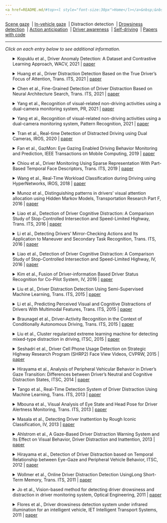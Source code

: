 ```yaml
---
<a href=README.md/#top><l style="font-size:30px">Home</l></a>&nbsp;&nbsp;| <a href=behavioral.md><l style="font-size:30px">Behavioral</l></a>&nbsp;&nbsp;| <l style="font-size:35px">Applications</l>&nbsp;&nbsp;| <a href=datasets.md><l style="font-size:30px">Datasets</l></a>&nbsp;&nbsp;
---
```


[Scene gaze](scene_gaze.md)&nbsp;&nbsp;| [In-vehicle gaze](in-vehicle_gaze.md)&nbsp;&nbsp;| Distraction detection&nbsp;&nbsp;| [Drowsiness detection](drowsiness_detection.md)&nbsp;&nbsp;| [Action anticipation](action_anticipation.md)&nbsp;&nbsp;| [Driver awareness](driver_awareness.md)&nbsp;&nbsp;| [Self-driving](self-driving.md)&nbsp;&nbsp;| [Papers with code](papers_with_code.md)&nbsp;&nbsp;
___
*Click on each entry below to see additional information.*
<ul><a name=2021_WACV_Kopuklu></a>
<details close>
<summary>Kopuklu et al., Driver Anomaly Detection: A Dataset and Contrastive Learning Approach, WACV, 2021 | <a href=https://openaccess.thecvf.com/content/WACV2021/papers/Kopuklu_Driver_Anomaly_Detection_A_Dataset_and_Contrastive_Learning_Approach_WACV_2021_paper.pdf>paper</a></summary>
<ul>
Dataset(s): <a href=datasets.md#DAD>DAD</a>
</ul>
<ul>
<pre>
@inproceedings{2021_WACV_Kopuklu,
    author = "Kopuklu, Okan and Zheng, Jiapeng and Xu, Hang and Rigoll, Gerhard",
    title = "Driver anomaly detection: A dataset and contrastive learning approach",
    booktitle = "Proceedings of the IEEE/CVF Winter Conference on Applications of Computer Vision",
    pages = "91--100",
    year = "2021"
}
</pre>
</ul>
</ul>
<ul><a name=2021_T-ITS_Huang></a>
<details close>
<summary>Huang et al., Driver Distraction Detection Based on the True Driver’s Focus of Attention, Trans. ITS, 2021 | <a href=https://doi.org/10.1109/TITS.2022.3166208>paper</a></summary>
<ul>
Dataset(s): <a href=datasets.md#DADA-2000>DADA-2000</a>, <a href=datasets.md#TrafficSaliency>TrafficSaliency</a>, BDD-A, <a href=datasets.md#DR(eye)VE>DR(eye)VE</a>, private
</ul>
<ul>
<pre>
@article{2021_T-ITS_Huang,
    author = "Huang, Jianling and Long, Yan and Zhao, Xiaohua",
    title = "Driver Glance Behavior Modeling Based on Semi-Supervised Clustering and Piecewise Aggregate Representation",
    journal = "IEEE Transactions on Intelligent Transportation Systems",
    year = "2021",
    publisher = "IEEE"
}
</pre>
</ul>
</ul>
<ul><a name=2021_T-ITS_Chen></a>
<details close>
<summary>Chen et al., Fine-Grained Detection of Driver Distraction Based on Neural Architecture Search, Trans. ITS, 2021 | <a href=https://doi.org/10.1109/TITS.2021.3055545>paper</a></summary>
<ul>
Dataset(s): <a href=datasets.md#C42CN>C42CN</a>
</ul>
<ul>
<pre>
@article{2021_T-ITS_Chen,
    author = "Chen, Jie and Jiang, YaNan and Huang, ZhiXiang and Guo, XiaoHui and Wu, BoCai and Sun, Long and Wu, Tao",
    title = "Fine-Grained Detection of Driver Distraction Based on Neural Architecture Search",
    journal = "IEEE Transactions on Intelligent Transportation Systems",
    year = "2021"
}
</pre>
</ul>
</ul>
<ul><a name=2021_PR_Yang></a>
<details close>
<summary>Yang et al., Recognition of visual-related non-driving activities using a dual-camera monitoring system, PR, 2021 | <a href=https://doi.org/10.1016/j.patcog.2021.107955>paper</a></summary>
<ul>
Dataset(s): private
</ul>
<ul>
<pre>
@article{2021_PR_Yang,
    author = "Yang, Lichao and Dong, Kuo and Ding, Yan and Brighton, James and Zhan, Zhenfei and Zhao, Yifan",
    title = "Recognition of visual-related non-driving activities using a dual-camera monitoring system",
    journal = "Pattern Recognition",
    volume = "116",
    pages = "107955",
    year = "2021"
}
</pre>
</ul>
</ul>
<ul><a name=2021_PR_Yang></a>
<details close>
<summary>Yang et al., Recognition of visual-related non-driving activities using a dual-camera monitoring system, Pattern Recognition, 2021 | <a href=https://doi.org/10.1016/j.patcog.2021.107955>paper</a></summary>
<ul>
Dataset(s): private
</ul>
<ul>
<pre>
@article{2021_PR_Yang,
    author = "Yang, Lichao and Dong, Kuo and Ding, Yan and Brighton, James and Zhan, Zhenfei and Zhao, Yifan",
    title = "Recognition of visual-related non-driving activities using a dual-camera monitoring system",
    journal = "Pattern Recognition",
    volume = "116",
    pages = "107955",
    year = "2021"
}
</pre>
</ul>
</ul>
<ul><a name=2020_IROS_Tran></a>
<details close>
<summary>Tran et al., Real-time Detection of Distracted Driving using Dual Cameras, IROS, 2020 | <a href=https://doi.org/10.1109/IROS45743.2020.9340921>paper</a></summary>
<ul>
Dataset(s): private
</ul>
<ul>
<pre>
@inproceedings{2020_IROS_Tran,
    author = "Tran, Duy and Do, Ha Manh and Lu, Jiaxing and Sheng, Weihua",
    title = "Real-time Detection of Distracted Driving using Dual Cameras",
    booktitle = "IROS",
    year = "2020"
}
</pre>
</ul>
</ul>
<ul><a name=2019_TMC_Fan></a>
<details close>
<summary>Fan et al., GazMon: Eye Gazing Enabled Driving Behavior Monitoring and Prediction, IEEE Transactions on Mobile Computing, 2019 | <a href=https://doi.org/10.1109/TMC.2019.2962764>paper</a></summary>
<ul>
Dataset(s): private
</ul>
<ul>
<pre>
@article{2019_TMC_Fan,
    author = "Fan, Xiaoyi and Wang, Feng and Song, Danyang and Lu, Yuhe and Liu, Jiangchuan",
    title = "{GazMon: Eye Gazing Enabled Driving Behavior Monitoring and Prediction}",
    journal = "IEEE Transactions on Mobile Computing",
    year = "2019"
}
</pre>
</ul>
</ul>
<ul><a name=2019_T-ITS_Chiou></a>
<details close>
<summary>Chiou et al., Driver Monitoring Using Sparse Representation With Part-Based Temporal Face Descriptors, Trans. ITS, 2019 | <a href=https://doi.org/10.1109/TITS.2019.2892155>paper</a></summary>
<ul>
Dataset(s): <a href=datasets.md#YawDD>YawDD</a>, <a href=datasets.md#DDD>DDD</a>
</ul>
<ul>
<pre>
@article{2019_T-ITS_Chiou,
    author = "Chiou, Chien-Yu and Wang, Wei-Cheng and Lu, Shueh-Chou and Huang, Chun-Rong and Chung, Pau-Choo and Lai, Yun-Yang",
    title = "Driver monitoring using sparse representation with part-based temporal face descriptors",
    journal = "IEEE Transactions on Intelligent Transportation Systems",
    volume = "21",
    number = "1",
    pages = "346--361",
    year = "2019"
}
</pre>
</ul>
</ul>
<ul><a name=2018_IROS_Wang></a>
<details close>
<summary>Wang et al., Real-Time Workload Classification during Driving using HyperNetworks, IROS, 2018 | <a href=https://doi.org/10.1109/IROS.2018.8594305>paper</a></summary>
<ul>
Dataset(s): private
</ul>
<ul>
<pre>
@inproceedings{2018_IROS_Wang,
    author = "Wang, Ruohan and Amadori, Pierluigi V and Demiris, Yiannis",
    title = "Real-time workload classification during driving using hypernetworks",
    booktitle = "IROS",
    year = "2018"
}
</pre>
</ul>
</ul>
<ul><a name=2016_TransRes_Munoz></a>
<details close>
<summary>Munoz et al., Distinguishing patterns in drivers’ visual attention allocation using Hidden Markov Models, Transportation Research Part F, 2016 | <a href=https://doi.org/10.1016/j.trf.2016.09.015>paper</a></summary>
<ul>
Dataset(s): private
</ul>
<ul>
<pre>
@article{2016_TransRes_Munoz,
    author = "Mu{\\textasciitilde n}oz, Mauricio and Reimer, Bryan and Lee, Joonbum and Mehler, Bruce and Fridman, Lex",
    title = "Distinguishing patterns in drivers’ visual attention allocation using Hidden Markov Models",
    journal = "Transportation Research Part F: Traffic Psychology and Behaviour",
    volume = "43",
    pages = "90--103",
    year = "2016"
}
</pre>
</ul>
</ul>
<ul><a name=2016_T-ITS_Liao></a>
<details close>
<summary>Liao et al., Detection of Driver Cognitive Distraction: A Comparison Study of Stop-Controlled Intersection and Speed-Limited Highway, Trans. ITS, 2016 | <a href=https://doi.org/10.1109/TITS.2015.2506602>paper</a></summary>
<ul>
Dataset(s): private
</ul>
<ul>
<pre>
@article{2016_T-ITS_Liao,
    author = "Liao, Yuan and Li, Shengbo Eben and Wang, Wenjun and Wang, Ying and Li, Guofa and Cheng, Bo",
    title = "Detection of driver cognitive distraction: A comparison study of stop-controlled intersection and speed-limited highway",
    journal = "IEEE Transactions on Intelligent Transportation Systems",
    volume = "17",
    number = "6",
    pages = "1628--1637",
    year = "2016"
}
</pre>
</ul>
</ul>
<ul><a name=2016_T-ITS_Li></a>
<details close>
<summary>Li et al., Detecting Drivers’ Mirror-Checking Actions and Its Application to Maneuver and Secondary Task Recognition, Trans. ITS, 2016 | <a href=https://doi.org/10.1109/TITS.2015.2493451>paper</a></summary>
<ul>
Dataset(s): private
</ul>
<ul>
<pre>
@article{2016_T-ITS_Li,
    author = "Li, Nanxiang and Busso, Carlos",
    title = "Detecting drivers' mirror-checking actions and its application to maneuver and secondary task recognition",
    journal = "IEEE Transactions on Intelligent Transportation Systems",
    volume = "17",
    number = "4",
    pages = "980--992",
    year = "2015"
}
</pre>
</ul>
</ul>
<ul><a name=2016_IV_Liao></a>
<details close>
<summary>Liao et al., Detection of Driver Cognitive Distraction: A Comparison Study of Stop-Controlled Intersection and Speed-Limited Highway, IV, 2016 | <a href=https://doi.org/10.1109/IVS.2016.7535416>paper</a></summary>
<ul>
Dataset(s): private
</ul>
<ul>
<pre>
@inproceedings{2016_IV_Liao,
    author = "Liao, Yuan and Li, Shengbo Eben and Li, Guofa and Wang, Wenjun and Cheng, Bo and Chen, Fang",
    title = "Detection of driver cognitive distraction: An SVM based real-time algorithm and its comparison study in typical driving scenarios",
    booktitle = "IV",
    year = "2016"
}
</pre>
</ul>
</ul>
<ul><a name=2016_IV_Kim></a>
<details close>
<summary>Kim et al., Fusion of Driver-information Based Driver Status Recognition for Co-Pilot System, IV, 2016 | <a href=https://doi.org/10.1109/IVS.2016.7535573>paper</a></summary>
<ul>
Dataset(s): private
</ul>
<ul>
<pre>
@inproceedings{2016_IV_Kim,
    author = "Kim, Jinwoo and Kim, Kitae and Yoon, Daesub and Koo, Yongbon and Han, Wooyong",
    title = "Fusion of driver-information based driver status recognition for co-pilot system",
    booktitle = "IV",
    year = "2016"
}
</pre>
</ul>
</ul>
<ul><a name=2015_T-ITS_Liu></a>
<details close>
<summary>Liu et al., Driver Distraction Detection Using Semi-Supervised Machine Learning, Trans. ITS, 2015 | <a href=https://doi.org/10.1109/TITS.2015.2496157>paper</a></summary>
<ul>
Dataset(s): private
</ul>
<ul>
<pre>
@article{2015_T-ITS_Liu,
    author = "Liu, Tianchi and Yang, Yan and Huang, Guang-Bin and Yeo, Yong Kiang and Lin, Zhiping",
    title = "Driver distraction detection using semi-supervised machine learning",
    journal = "IEEE Transactions on Intelligent Transportation Systems",
    volume = "17",
    number = "4",
    pages = "1108--1120",
    year = "2015"
}
</pre>
</ul>
</ul>
<ul><a name=2015_T-ITS_Li></a>
<details close>
<summary>Li et al., Predicting Perceived Visual and Cognitive Distractions of Drivers With Multimodal Features, Trans. ITS, 2015 | <a href=https://doi.org/10.1109/TITS.2014.2324414>paper</a></summary>
<ul>
Dataset(s): private
</ul>
<ul>
<pre>
@article{2015_T-ITS_Li,
    author = "Li, Nanxiang and Busso, Carlos",
    title = "Predicting perceived visual and cognitive distractions of drivers with multimodal features",
    journal = "IEEE Transactions on Intelligent Transportation Systems",
    volume = "16",
    number = "1",
    pages = "51--65",
    year = "2014"
}
</pre>
</ul>
</ul>
<ul><a name=2015_T-ITS_Braunagel></a>
<details close>
<summary>Braunagel et al., Driver-Activity Recognition in the Context of Conditionally Autonomous Driving, Trans. ITS, 2015 | <a href=https://doi.org/10.1109/ITSC.2015.268>paper</a></summary>
<ul>
Dataset(s): private
</ul>
<ul>
<pre>
@inproceedings{2015_T-ITS_Braunagel,
    author = "Braunagel, Christian and Kasneci, Enkelejda and Stolzmann, Wolfgang and Rosenstiel, Wolfgang",
    title = "Driver-activity recognition in the context of conditionally autonomous driving",
    booktitle = "ITSC",
    year = "2015"
}
</pre>
</ul>
</ul>
<ul><a name=2015_ITSC_Liu></a>
<details close>
<summary>Liu et al., Cluster regularized extreme learning machine for detecting mixed-type distraction in driving, ITSC, 2015 | <a href=https://doi.org/10.1109/ITSC.2015.217>paper</a></summary>
<ul>
Dataset(s): private
</ul>
<ul>
<pre>
@inproceedings{2015_ITSC_Liu,
    author = "Liu, Tianchi and Yang, Yan and Huang, Guang-Bin and Lin, Zhiping and Klanner, Felix and Denk, Cornelia and Rasshofer, Ralph H",
    title = "Cluster regularized extreme learning machine for detecting mixed-type distraction in driving",
    booktitle = "ITSC",
    year = "2015"
}
</pre>
</ul>
</ul>
<ul><a name=2015_CVPRW_Seshadri></a>
<details close>
<summary>Seshadri et al., Driver Cell Phone Usage Detection on Strategic Highway Research Program (SHRP2) Face View Videos, CVPRW, 2015 | <a href=https://www.cv-foundation.org/openaccess/content_cvpr_workshops_2015/W11/papers/Seshadri_Driver_Cell_Phone_2015_CVPR_paper.pdf>paper</a></summary>
<ul>
Dataset(s): SHRP2
</ul>
<ul>
<pre>
@inproceedings{2015_CVPRW_Seshadri,
    author = "Seshadri, Keshav and Juefei-Xu, Felix and Pal, Dipan K and Savvides, Marios and Thor, Craig P",
    title = "Driver cell phone usage detection on strategic highway research program (shrp2) face view videos",
    booktitle = "CVPRW",
    year = "2015"
}
</pre>
</ul>
</ul>
<ul><a name=2014_ITSC_Hirayama></a>
<details close>
<summary>Hirayama et al., Analysis of Peripheral Vehicular Behavior in Driver’s Gaze Transition: Differences between Driver’s Neutral and Cognitive Distraction States, ITSC, 2014 | <a href=https://doi.org/10.1109/ITSC.2014.6957813>paper</a></summary>
<ul>
Dataset(s): private
</ul>
<ul>
<pre>
@inproceedings{2014_ITSC_Hirayama,
    author = "Hirayama, Takatsugu and Sato, Shota and Mase, Kenji and Miyajima, Chiyomi and Takeda, Kazuya",
    title = "Analysis of peripheral vehicular behavior in driver's gaze transition: Differences between driver's neutral and cognitive distraction states",
    booktitle = "ITSC",
    year = "2014"
}
</pre>
</ul>
</ul>
<ul><a name=2013_T-ITS_Tango></a>
<details close>
<summary>Tango et al., Real-Time Detection System of Driver Distraction Using Machine Learning, Trans. ITS, 2013 | <a href=https://doi.org/10.1109/TITS.2013.2247760>paper</a></summary>
<ul>
Dataset(s): private
</ul>
<ul>
<pre>
@article{2013_T-ITS_Tango,
    author = "Tango, Fabio and Botta, Marco",
    title = "Real-time detection system of driver distraction using machine learning",
    journal = "IEEE Transactions on Intelligent Transportation Systems",
    volume = "14",
    number = "2",
    pages = "894--905",
    year = "2013"
}
</pre>
</ul>
</ul>
<ul><a name=2013_T-ITS_Mbouna></a>
<details close>
<summary>Mbouna et al., Visual Analysis of Eye State and Head Pose for Driver Alertness Monitoring, Trans. ITS, 2013 | <a href=https://doi.org/10.1109/TITS.2013.2262098>paper</a></summary>
<ul>
Dataset(s): <a href=datasets.md#BU HeadTracking>BU HeadTracking</a>, private
</ul>
<ul>
<pre>
@article{2013_T-ITS_Mbouna,
    author = "Mbouna, Ralph Oyini and Kong, Seong G and Chun, Myung-Geun",
    title = "Visual analysis of eye state and head pose for driver alertness monitoring",
    journal = "IEEE Transactions on Intelligent Transportation Systems",
    volume = "14",
    number = "3",
    pages = "1462--1469",
    year = "2013"
}
</pre>
</ul>
</ul>
<ul><a name=2013_IV_Masala></a>
<details close>
<summary>Masala et al., Detecting Driver Inattention by Rough Iconic Classification, IV, 2013 | <a href=https://doi.org/10.1109/IVS.2013.6629583>paper</a></summary>
<ul>
Dataset(s): private
</ul>
<ul>
<pre>
@inproceedings{2013_IV_Masala,
    author = "Masala, Giovanni Luca and Grosso, Enrico",
    title = "Detecting driver inattention by rough iconic classification",
    booktitle = "IEEE Intelligent Vehicles Symposium (IV)",
    pages = "913--918",
    year = "2013"
}
</pre>
</ul>
</ul>
<ul><a name=2013_DDI_Ahlstrom></a>
<details close>
<summary>Ahlstrom et al., A Gaze-Based Driver Distraction Warning System and Its Effect on Visual Behavior, Driver Distraction and Inattention, 2013 | <a href=https://doi.org/10.1201/9781315578156>paper</a></summary>
<ul>
Dataset(s): private
</ul>
<ul>
<pre>
@inbook{2013_DDI_Ahlstrom,
    editor = "Regan, Michael and Victor, Trent and Lee, John",
    author = "Kircher, Katja and Ahlstrom, Christer",
    title = "Driver Distraction and Inattention: Advances in Research and Countermeasures, Volume 1",
    chapter = "The Driver Distraction Detection Algorithm AttenD",
    year = "2013",
    pages = "327-348",
    publisher = "Ashgate Publishing Ltd."
}
</pre>
</ul>
</ul>
<ul><a name=2012_ITSC_Hirayama></a>
<details close>
<summary>Hirayama et al., Detection of Driver Distraction based on Temporal Relationship between Eye-Gaze and Peripheral Vehicle Behavior, ITSC, 2012 | <a href=https://doi.org/10.1109/ITSC.2012.6338634>paper</a></summary>
<ul>
Dataset(s): private
</ul>
<ul>
<pre>
@inproceedings{2012_ITSC_Hirayama,
    author = "Hirayama, Takatsugu and Mase, Kenji and Takeda, Kazuya",
    title = "Detection of driver distraction based on temporal relationship between eye-gaze and peripheral vehicle behavior",
    booktitle = "ITSC",
    year = "2012"
}
</pre>
</ul>
</ul>
<ul><a name=2011_T-ITS_Wollmer></a>
<details close>
<summary>Wollmer et al., Online Driver Distraction Detection UsingLong Short-Term Memory, Trans. ITS, 2011 | <a href=https://doi.org/10.1109/TITS.2011.2119483>paper</a></summary>
<ul>
Dataset(s): private
</ul>
<ul>
<pre>
@article{2011_T-ITS_Wollmer,
    author = {Wollmer, Martin and Blaschke, Christoph and Schindl, Thomas and Schuller, Bj{\"o}rn and Farber, Berthold and Mayer, Stefan and Trefflich, Benjamin},
    title = "Online driver distraction detection using long short-term memory",
    journal = "IEEE Transactions on Intelligent Transportation Systems",
    volume = "12",
    number = "2",
    pages = "574--582",
    year = "2011"
}
</pre>
</ul>
</ul>
<ul><a name=2011_OptEng_Jo></a>
<details close>
<summary>Jo et al., Vision-based method for detecting driver drowsiness and distraction in driver monitoring system, Optical Engineering, 2011 | <a href=https://doi.org/10.1117/1.3657506>paper</a></summary>
<ul>
Dataset(s): private
</ul>
<ul>
<pre>
@article{2011_OptEng_Jo,
    author = "Jo, Jaeik and Lee, Sung Joo and Kim, Jaihie and Jung, Ho Gi and Park, Kang Ryoung",
    title = "Vision-based method for detecting driver drowsiness and distraction in driver monitoring system",
    journal = "Optical Engineering",
    volume = "50",
    number = "12",
    pages = "127202",
    year = "2011"
}
</pre>
</ul>
</ul>
<ul><a name=2011_IET_Flores></a>
<details close>
<summary>Flores et al., Driver drowsiness detection system under infrared illumination for an intelligent vehicle, IET Intelligent Transport Systems, 2011 | <a href=https://doi.org/10.1049/iet-its.2009.0090>paper</a></summary>
<ul>
Dataset(s): private
</ul>
<ul>
<pre>
@article{2011_IET_Flores,
    author = "Flores, Marco Javier and Armingol, J Ma and de la Escalera, Arturo",
    title = "Driver drowsiness detection system under infrared illumination for an intelligent vehicle",
    journal = "IET Intelligent Transport Systems",
    volume = "5",
    number = "4",
    pages = "241--251",
    year = "2011",
    publisher = "IET"
}
</pre>
</ul>
</ul>

